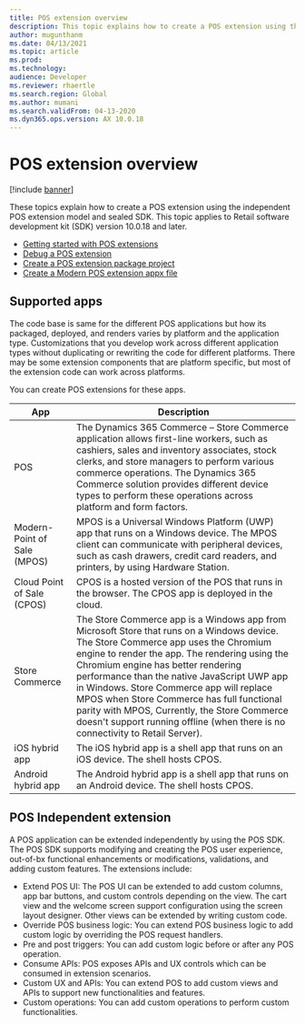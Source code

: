 ```yaml
---
title: POS extension overview
description: This topic explains how to create a POS extension using the new independent POS extension model and sealed SDK.
author: mugunthanm
ms.date: 04/13/2021
ms.topic: article
ms.prod: 
ms.technology: 
audience: Developer
ms.reviewer: rhaertle
ms.search.region: Global
ms.author: mumani
ms.search.validFrom: 04-13-2020
ms.dyn365.ops.version: AX 10.0.18
---
```


# POS extension overview 

[!include [banner](../includes/banner.md)]

These topics explain how to create a POS extension using the independent POS extension model and sealed SDK. This topic applies to Retail software development kit (SDK) version 10.0.18 and later.

+ [Getting started with POS extensions](pos-getting-started.md)
+ [Debug a POS extension](debug-pos-extension.md)
+ [Create a POS extension package project](create-pos-extension-package.md)
+ [Create a Modern POS extension appx file](create-pos-extension-appx.md)

## Supported apps

The code base is same for the different POS applications but how its packaged, deployed, and renders varies by platform and the application type. Customizations that you develop work across different application types without duplicating or rewriting the code for different platforms. There may be some extension components that are platform specific, but most of the extension code can work across platforms.

You can create POS extensions for these apps. 

App | Description
---|---
POS | The Dynamics 365 Commerce – Store Commerce application allows first-line workers, such as cashiers, sales and inventory associates, stock clerks, and store managers to perform various commerce operations. The Dynamics 365 Commerce solution provides different device types to perform these operations across platform and form factors.
Modern-Point of Sale (MPOS) | MPOS is a Universal Windows Platform (UWP) app that runs on a Windows device. The MPOS client can communicate with peripheral devices, such as cash drawers, credit card readers, and printers, by using Hardware Station. 
Cloud Point of Sale (CPOS) | CPOS is a hosted version of the POS that runs in the browser. The CPOS app is deployed in the cloud.
Store Commerce | The Store Commerce app is a Windows app from Microsoft Store that runs on a Windows device. The Store Commerce app uses the Chromium engine to render the app. The rendering using the Chromium engine has better rendering performance than the native JavaScript UWP app in Windows. Store Commerce app will replace MPOS when Store Commerce  has full functional parity with MPOS, Currently, the Store Commerce doesn't support running offline (when there is no connectivity to Retail Server).
iOS hybrid app | The iOS hybrid app is a shell app that runs on an iOS device. The shell hosts CPOS.
Android hybrid app | The Android hybrid app is a shell app that runs on an Android device. The shell hosts CPOS. 

## POS Independent extension

A POS application can be extended independently by using the POS SDK. The POS SDK supports modifying and creating the POS user experience, out-of-bx functional enhancements or modifications, validations, and adding custom features. The extensions include:

+ Extend POS UI: The POS UI can be extended to add custom columns, app bar buttons, and custom controls depending on the view. The cart view and the welcome screen support configuration using the screen layout designer. Other views can be extended by writing custom code.
+ Override POS business logic: You can extend POS business logic to add custom logic by overriding the POS request handlers.
+ Pre and post triggers: You can add custom logic before or after any POS operation.
+ Consume APIs: POS exposes APIs and UX controls which can be consumed in extension scenarios.
+ Custom UX and APIs: You can extend POS to add custom views and APIs to support new functionalities and features.
+ Custom operations: You can add custom operations to perform custom functionalities.

